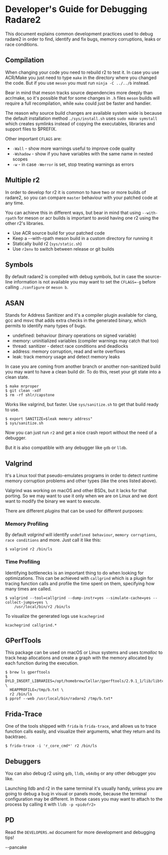# Developer's Guide for Debugging Radare2

This document explains common development practices used to debug radare2
in order to find, identify and fix bugs, memory corruptions, leaks or race
conditions.

## Compilation

When changing your code you need to rebuild r2 to test it. In case you use ACR/Make
you just need to type `make` in the directory where you changed the code. But if you
use `meson` you must run `ninja -C ../../b` instead.

Bear in mind that meson tracks source dependencies more deeply than acr/make, so it's
possible that for some changes in `.h` files `meson` builds will require a full
recompilation, while `make` could just be faster and handier.

The reason why source build changes are available system wide is because the default
installation method `./sys/install.sh` uses `sudo make symstall` which creates
symlinks instead of copying the executables, libraries and support files to $PREFIX.

Other important `CFLAGS` are:

* `-Wall` - show more warnings useful to improve code quality
* `-Wshadow` - show if you have variables with the same name in nested scopes
* `-w` - in case `-Werror` is set, stop treating warnings as errors

## Multiple r2

In order to develop for r2 it is common to have two or more builds of radare2,
so you can compare `master` behaviour with your patched code at any time.

You can achieve this in different ways, but bear in mind that using `--with-rpath`
for meson or acr builds is important to avoid having one r2 using the other r2's
libraries.

* Use ACR source build for your patched code
* Keep a --with-rpath meson build in a custom directory for running it
* Statically build r2 (`sys/static.sh`)
* Use `r2env` to switch between release or git builds

## Symbols

By default radare2 is compiled with debug symbols, but in case the source-line
information is not available you may want to set the `CFLAGS=-g` before calling
`./configure` or `meson b`.

## ASAN

Stands for Address Sanitizer and it's a compiler plugin available for clang, gcc
and msvc that adds extra checks in the generated binary, which permits to identify
many types of bugs.

* undefined: behaviour (binary operations on signed variable)
* memory: uninitialized variables (compiler warnings may catch that too)
* thread: sanitizer - detect race conditions and deadlocks
* address: memory corruption, read and write overflows
* leak: track memory usage and detect memory leaks

In case you are coming from another branch or another non-sanitized build you may
want to have a clean build dir. To do this, reset your git state into a clean state.

```
$ make mrproper
$ git clean -xdf
$ rm -rf shlr/capstone
```

Works like valgrind, but faster. Use `sys/sanitize.sh` to get that build ready to use.

```
$ export SANITIZE=$leak memory address"
$ sys/sanitize.sh
```

Now you can just run `r2` and get a nice crash report without the need of a debugger.

But it is also compatible with any debugger like `gdb` or `lldb`.

## Valgrind

It's a Linux tool that pseudo-emulates programs in order to detect runtime memory
corruption problems and other types (like the ones listed above).

Valgrind was working on macOS and other BSDs, but it lacks for that porting. So
we may want to use it only when we are on Linux and we dont want to modify the
binary we want to execute.

There are different *plugins* that can be used for different purposes:

### Memory Profiling

By default *valgrind* will identify `undefined behaviour`, `memory corruptions`,
`race conditions` and more. Just call it like this:

```
$ valgrind r2 /bin/ls
```

### Time Profiling

Identifying bottlenecks is an important thing to do when looking for optimizations.
This can be achieved with `callgrind` which is a plugin for tracing function calls
and profile the time spent on them, specifying how many times are called.

```
$ valgrind --tool=callgrind --dump-instr=yes --simulate-cache=yes --collect-jumps=yes \
    /usr/local/bin/r2 /bin/ls
```

To visualize the generated logs use `kcachegrind`

```
kcachegrind callgrind.*
```

## GPerfTools

This package can be used on macOS or Linux systems and uses *tcmalloc* to track heap
allocations and create a graph with the memory allocated by each function during the
execution.

```
$ brew ls gperftools
$ DYLD_INSERT_LIBRARIES=/opt/homebrew/Cellar/gperftools/2.9.1_1/lib/libtcmalloc.4.dylib \
  HEAPPROFILE=/tmp/b.txt \
  r2 /bin/ls
$ pprof --web /usr/local/bin/radare2 /tmp/b.txt*
```

## Frida-Trace

One of the tools shipped with `frida` is `frida-trace`, and allows us to trace function
calls easily, and visualize their arguments, what they return and its backtraec.

```
$ frida-trace -i 'r_core_cmd*' r2 /bin/ls
```

## Debuggers

You can also debug r2 using `gdb`, `lldb`, `x64dbg` or any other debugger you like.

Launching lldb and r2 in the same terminal it's usually handy, unless you are going to debug
a bug in visual or panels mode, because the terminal configuration may be different. In
those cases you may want to attach to the process by calling it with `lldb -p <pidofr2>`

## PD

Read the `DEVELOPERS.md` document for more development and debugging tips!

--pancake
